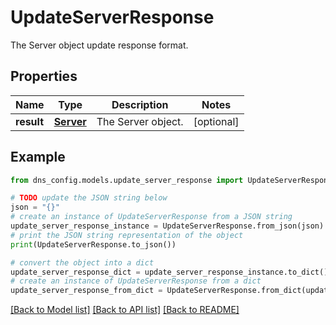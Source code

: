 # UpdateServerResponse

The Server object update response format.

## Properties

Name | Type | Description | Notes
------------ | ------------- | ------------- | -------------
**result** | [**Server**](Server.md) | The Server object. | [optional] 

## Example

```python
from dns_config.models.update_server_response import UpdateServerResponse

# TODO update the JSON string below
json = "{}"
# create an instance of UpdateServerResponse from a JSON string
update_server_response_instance = UpdateServerResponse.from_json(json)
# print the JSON string representation of the object
print(UpdateServerResponse.to_json())

# convert the object into a dict
update_server_response_dict = update_server_response_instance.to_dict()
# create an instance of UpdateServerResponse from a dict
update_server_response_from_dict = UpdateServerResponse.from_dict(update_server_response_dict)
```
[[Back to Model list]](../README.md#documentation-for-models) [[Back to API list]](../README.md#documentation-for-api-endpoints) [[Back to README]](../README.md)


